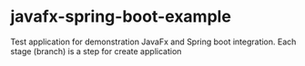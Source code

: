 # javafx-spring-boot-example
Test application for demonstration JavaFx and Spring boot integration.
Each stage (branch) is a step for create application
